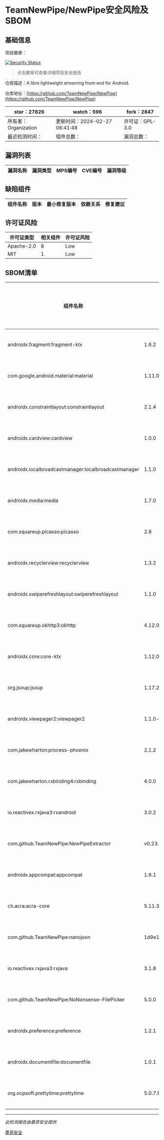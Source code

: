 # TeamNewPipe/NewPipe安全风险及SBOM

## 基础信息

项目徽章：

[![Security Status](https://www.murphysec.com/platform3/v31/badge/1764713825983488000.svg)](https://www.murphysec.com/console/report/1691510343439634432/1764713825983488000)

> 点击徽章可查看详细项目安全报告

仓库描述：A libre lightweight streaming front-end for Android.

仓库地址：[https://github.com/TeamNewPipe/NewPipe](https://github.com/TeamNewPipe/NewPipe)

| star：27826 | watch：596 | fork：2847 |
| ----------- | -------------- | ------------ |
| 所有者：Organization | 更新时间：2024-02-27 06:41:48 | 许可证：GPL-3.0 |
| 最近检测时间： | 组件总数： | 漏洞总数： |




## 漏洞列表

| 漏洞名称 | 漏洞类型 | MPS编号 | CVE编号 | 漏洞等级 |
| ------- | ------ | ------- | ------ | ----- |





## 缺陷组件

| 组件名称 | 版本 | 最小修复版本 | 依赖关系 | 修复建议 |
| -------- | ---- | ------------ | -------- | -------- |





## 许可证风险

| 许可证类型 | 相关组件 | 许可证风险 |
| ---------- | -------- | ---------- |
|Apache-2.0|8|Low|
|MIT|1|Low|




## SBOM清单

| 组件名称 | 组件版本 | 是否直接依赖 | 仓库 |
| -------- | -------- | ------------ | ---- |
|androidx.fragment:fragment-ktx|1.6.2|直接依赖|maven|
|com.google.android.material:material|1.11.0|直接依赖|maven|
|androidx.constraintlayout:constraintlayout|2.1.4|直接依赖|maven|
|androidx.cardview:cardview|1.0.0|直接依赖|maven|
|androidx.localbroadcastmanager:localbroadcastmanager|1.1.0|直接依赖|maven|
|androidx.media:media|1.7.0|直接依赖|maven|
|com.squareup.picasso:picasso|2.8|直接依赖|maven|
|androidx.recyclerview:recyclerview|1.3.2|直接依赖|maven|
|androidx.swiperefreshlayout:swiperefreshlayout|1.1.0|直接依赖|maven|
|com.squareup.okhttp3:okhttp|4.12.0|直接依赖|maven|
|androidx.core:core-ktx|1.12.0|直接依赖|maven|
|org.jsoup:jsoup|1.17.2|直接依赖|maven|
|androidx.viewpager2:viewpager2|1.1.0-beta02|直接依赖|maven|
|com.jakewharton:process-phoenix|2.1.2|直接依赖|maven|
|com.jakewharton.rxbinding4:rxbinding|4.0.0|直接依赖|maven|
|io.reactivex.rxjava3:rxandroid|3.0.2|直接依赖|maven|
|com.github.TeamNewPipe:NewPipeExtractor|v0.23.1|直接依赖|maven|
|androidx.appcompat:appcompat|1.6.1|直接依赖|maven|
|ch.acra:acra-core|5.11.3|直接依赖|maven|
|com.github.TeamNewPipe:nanojson|1d9e1aea9049fc9f85e68b43ba39fe7be1c1f751|直接依赖|maven|
|io.reactivex.rxjava3:rxjava|3.1.8|直接依赖|maven|
|com.github.TeamNewPipe:NoNonsense-FilePicker|5.0.0|直接依赖|maven|
|androidx.preference:preference|1.2.1|直接依赖|maven|
|androidx.documentfile:documentfile|1.0.1|直接依赖|maven|
|org.ocpsoft.prettytime:prettytime|5.0.7.Final|直接依赖|maven|


------

*此检测报告由墨菲安全提供*

[墨菲安全](www.murphysec.com)